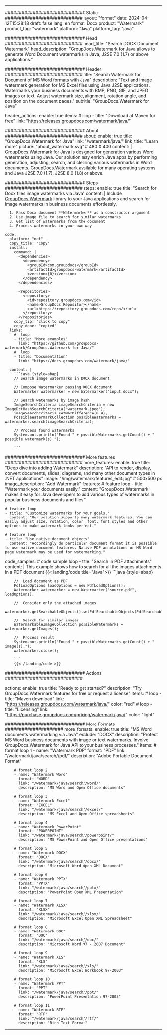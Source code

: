 
---
############################# Static ############################
layout: "format"
date:  2024-04-12T15:28:18
draft: false
lang: en
format: Docx
product: "Watermark"
product_tag: "watermark"
platform: "Java"
platform_tag: "java"

############################# Head ############################
head_title: "Search DOCX Document Watermark"
head_description: "GroupDocs.Watermark for Java allows to generate Word Document watermarks in Java, J2SE 7.0 (1.7) or above applications."

############################# Header ############################
title: "Search Watermark for Document of MS Word formats with Java" 
description: "Text and image watermark generation for MS Excel files using Java J2SE applications. Watermarks your business documents with BMP, PNG, GIF, and JPEG images or text. Adjust watermark size, alignment, rotation angle, and position on the document pages."
subtitle: "GroupDocs.Watermark for Java" 

header_actions:
  enable: true
  items:
    #  loop
    - title: "Download at Maven for free"
      link: "https://releases.groupdocs.com/watermark/java/"
      
############################# About ############################
about:
    enable: true
    title: "GroupDocs.Watermark for Java"
    link: "/watermark/java/"
    link_title: "Learn more"
    picture: "about_watermark.svg" # 480 X 400
    content: |
       GroupDocs.Watermark for Java is designed for generation various Word watermarks using Java. Our solution may enrich Java apps by performing generation, adjusting, search, and clearing various watermarks in Word documents. GroupDocs.Watermark available for many operating systems and Java J2SE 7.0 (1.7), J2SE 8.0 (1.8) or above.

############################# Steps ############################
steps:
    enable: true
    title: "Search for Docx files image watermarks via Java"
    content: |
      Include [GroupDocs.Watermark](https://products.groupdocs.com/watermark/java/) library to your Java applications and search for image watermarks in business documents effortlessly.
      
      1. Pass Docx document **Watermarker** as a constructor argument
      2. Use image file to search for similar watermarks
      3. Get list of watermarks from the document
      4. Process watermarks in your own way
   
    code:
      platform: "net"
      copy_title: "Copy"
      install:
        command: |
          <dependencies>
            <dependency>
              <groupId>com.groupdocs</groupId>
              <artifactId>groupdocs-watermark</artifactId>
              <version>{0}</version>
            </dependency>
          </dependencies>

          <repositories>
            <repository>
              <id>repository.groupdocs.com</id>
              <name>GroupDocs Repository</name>
              <url>https://repository.groupdocs.com/repo/</url>
            </repository>
          </repositories>
        copy_tip: "click to copy"
        copy_done: "copied"
      links:
        #  loop
        - title: "More examples"
          link: "https://github.com/groupdocs-watermark/GroupDocs.Watermark-for-Java/"
        #  loop
        - title: "Documentation"
          link: "https://docs.groupdocs.com/watermark/java/"
          
      content: |
        ```java {style=abap}
        // Search image watermarks in DOCX document

        // Compose Watermarker passing DOCX document
        Watermarker watermarker = new Watermarker("input.docx");
        
        // Search watermarks by image hash
        ImageSearchCriteria imageSearchCriteria = new ImageDctHashSearchCriteria("watermark.jpeg");
        imageSearchCriteria.setMaxDifference(0.9);
        PossibleWatermarkCollection possibleWatermarks = watermarker.search(imageSearchCriteria);

        // Process found watermarks
        System.out.println("Found " + possibleWatermarks.getCount() + " possible watermark(s).");
        
        ```          
        
############################# More features ############################
more_features:
  enable: true
  title: "Deep dive into adding Watermark"
  description: "API to render, display, convert documents, slides, diagrams, and many other document types in .NET applications"
  image: "/img/watermark/features_edit.jpg" # 500x500 px
  image_description: "Add Watermark"
  features:
    # feature loop
    - title: "Watermark your documents easily."
      content: "GroupDocs.Watermark makes it easy for Java developers to add various types of watermarks in popular business documents and files."

    # feature loop
    - title: "Customize watermarks for your goals."
      content: "Our solution supports many watermark features. You can easily adjust size, rotation, color, font, font styles and other options to make watermark looks perfect."

    # feature loop
    - title: "Use native document objects"
      content: "Accordingly do particular document format it is possible to use native document features. Native PDF annotations or MS Word page watermark may be used for watermarking."
      
  code_samples:
    # code sample loop
    - title: "Search in PDF attachments"
      content: |
        This example shows how to search for all the images attachments in a PDF document
        {{< landing/code title="Java">}}
        ```java {style=abap}
        
        //  Load document as PDF
        PdfLoadOptions loadOptions = new PdfLoadOptions();
        Watermarker watermarker = new Watermarker("source.pdf", loadOptions);

        //  Consider only the attached images
        watermarker.getSearchableObjects().setPdfSearchableObjects(PdfSearchableObjects.AttachedImages);

        //  Search for similar images
        WatermarkableImageCollection possibleWatermarks = watermarker.getImages();

        //  Process result
        System.out.println("Found " + possibleWatermarks.getCount() + " image(s).");
        watermarker.close();

        ```
        {{< /landing/code >}}


############################# Actions ############################

actions:
  enable: true
  title: "Ready to get started?"
  description: "Try GroupDocs.Watermark features for free or request a license"
  items:
    #  loop
    - title: "Maven download"
      link: "https://releases.groupdocs.com/watermark/java/"
      color: "red"
        #  loop
    - title: "Licensing"
      link: "https://purchase.groupdocs.com/pricing/watermark/java/"
      color: "light"


############################# More Formats #####################
more_formats:
    enable: true
    title: "MS Word documents watermarking via Java"
    exclude: "DOCX"
    description: "Protect MS Word business documents with image or text watermarks. Involve GroupDocs.Watermark for Java API to your business processes."
    items: 
        # format loop 1
        - name: "Watermark PDF"
          format: "PDF"
          link: "/watermark/java/search//pdf/"
          description: "Adobe Portable Document Format"

        # format loop 2
        - name: "Watermark Word"
          format: "WORD"
          link: "/watermark/java/search//word/"
          description: "MS Word and Open Office documents"
          
        # format loop 3
        - name: "Watermark Excel"
          format: "EXCEL"
          link: "/watermark/java/search//excel/"
          description: "MS Excel and Open Office spreadsheets"

        # format loop 4
        - name: "Watermark PowerPoint"
          format: "POWERPOINT"
          link: "/watermark/java/search//powerpoint/"
          description: "MS PowerPoint and Open Office presentations"

        # format loop 5
        - name: "Watermark DOCX"
          format: "DOCX"
          link: "/watermark/java/search//docx/"
          description: "Microsoft Word Open XML Document"
          
        # format loop 6
        - name: "Watermark PPTX"
          format: "PPTX"
          link: "/watermark/java/search//pptx/"
          description: "PowerPoint Open XML Presentation"
          
        # format loop 7
        - name: "Watermark XLSX"
          format: "XLSX"
          link: "/watermark/java/search//xlsx/"
          description: "Microsoft Excel Open XML Spreadsheet"

        # format loop 8
        - name: "Watermark DOC"
          format: "DOC"
          link: "/watermark/java/search//doc/"
          description: "Microsoft Word 97 - 2007 Document"

        # format loop 9
        - name: "Watermark XLS"
          format: "XLS"
          link: "/watermark/java/search//xls/"
          description: "Microsoft Excel Workbook 97-2003"

        # format loop 10
        - name: "Watermark PPT"
          format: "PPT"
          link: "/watermark/java/search//ppt/"
          description: "PowerPoint Presentation 97-2003"

        # format loop 11
        - name: "Watermark RTF"
          format: "RTF"
          link: "/watermark/java/search//rtf/"
          description: "Rich Text Format"

---